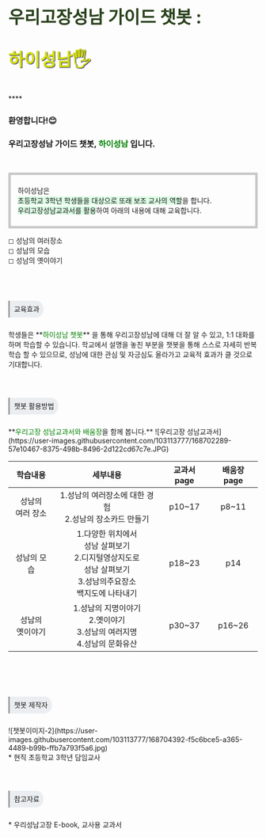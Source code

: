 <style>
  df-messenger {
   --df-messenger-bot-message: #21610B;
   --df-messenger-button-titlebar-color: #D8D8D8;
   --df-messenger-button-titlebar-font-color: #173B0B;
   --df-messenger-chat-background-color: #FBF8EF;
   --df-messenger-font-color: #FFFFFF;
   --df-messenger-send-icon: #E6E6E6;
   --df-messenger-user-message: #DF7401;
  }
</style>

<p style="font-size: 35px; font-weight: bold; color: #2A421D; text-shadow: 1px 1px 1.2px #FFFFFF;"> 우리고장성남 가이드 챗봇 : </p> <p style="font-size: 35px; font-weight: bold; color: #D3DD08; text-shadow: 1px 1px 1.2px midnightblue;"> 하이성남🖐</p>
****

### 환영합니다!😊
### 우리고장성남 가이드 챗봇, <span style="color:#008000"> 하이성남</span> 입니다.
<br>
<p style="border: 5px solid #C9C9C9; padding: 0.3em 1em;border-radius: 2px;">
  <br>하이성남은<br><span style='background-color: #dcffe4'>초등학교 3학년 학생들을 대상으로 또래 보조 교사의 역할</span>을 합니다.<br>
  <span style='background-color: #dcffe4'>우리고장성남교과서를 활용</span>하여 아래의 내용에 대해 교육합니다.<br><br>
  
 ◻   성남의 여러장소<br>
 ◻   성남의 모습<br>
 ◻   성남의 옛이야기<br><br>
  </p>
<br>
<br>


<p><span style="border-radius: 0 15px 15px 0; border-left: inset; padding: 0.6em; background: #EBEEF0;">교육효과</span></p>
<br>
학생들은 **<span style="color:#008000">하이성남 챗봇</span>** 을 통해 우리고장성남에 대해
더 잘 알 수 있고, 1:1 대화를 하며 학습할 수 있습니다.
학교에서 설명을 놓친 부분을 챗봇을 통해 스스로 자세히
반복학습 할 수 있으므로, 성남에 대한 관심 및 자긍심도
올라가고 교육적 효과가 클 것으로 기대합니다.
<br>
<br>
<br>
<br>

<p><span style="border-radius: 0 15px 15px 0; border-left: inset; padding: 0.6em; background: #EBEEF0;">챗봇 활용방법</span></p>
<br>
**<span style="color:#008000">우리고장 성남교과서와 배움장</span>을 함께 봅니다.**
![우리고장 성남교과서](https://user-images.githubusercontent.com/103113777/168702289-57e10467-8375-498b-8496-2d122cd67c7e.JPG)

| 학습내용 | 세부내용 | 교과서page | 배움장page |
|:---:|:---:|:---:|:---:|
| 성남의<br>여러 장소 | 1.성남의 여러장소에 대한 경험<br>2.성남의 장소카드 만들기  | p10~17 | p8~11 |
| 성남의 모습 | 1.다양한 위치에서<br>성남 살펴보기<br>2.디지털영상지도로<br>성남 살펴보기<br>3.성남의주요장소<br>백지도에 나타내기 | p18~23 | p14 |
| 성남의<br>옛이야기 | 1.성남의 지명이야기<br>2.옛이야기 <br>3.성남의 여러지명 <br>4.성남의 문화유산 | p30~37 | p16~26 |

<br>
<br>
<br>
<br>

 <p><span style="border-radius: 0 15px 15px 0; border-left: inset; padding: 0.6em; background: #EBEEF0;">챗봇 제작자</span></p>
<br>
 ![챗봇이미지-2](https://user-images.githubusercontent.com/103113777/168704392-f5c6bce5-a365-4489-b99b-ffb7a793f5a6.jpg)<br>
 * 현직 초등학교 3학년 담임교사
<br>
<br>
<br>
<br>

<p><span style="border-radius: 0 15px 15px 0; border-left: inset; padding: 0.6em; background: #EBEEF0;">참고자료</span></p>
<br>
* 우리성남고장 E-book, 교사용 교과서
<br>



